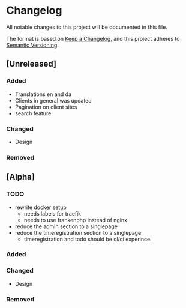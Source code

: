 # Changelog

All notable changes to this project will be documented in this file.

The format is based on [Keep a Changelog](https://keepachangelog.com/en/1.1.0/),
and this project adheres to [Semantic Versioning](https://semver.org/spec/v2.0.0.html).

## [Unreleased]

### Added
- Translations en and da
- Clients in general was updated
- Pagination on client sites
- search feature

### Changed

- Design


### Removed

## [Alpha]

### TODO
- rewrite docker setup
  - needs labels for traefik
  - needs to use frankenphp instead of nginx
- reduce the admin section to a singlepage
- reduce the timeregistration section to a singlepage
  - timeregistration and todo should be cl/ci experince.

### Added


### Changed

- Design


### Removed